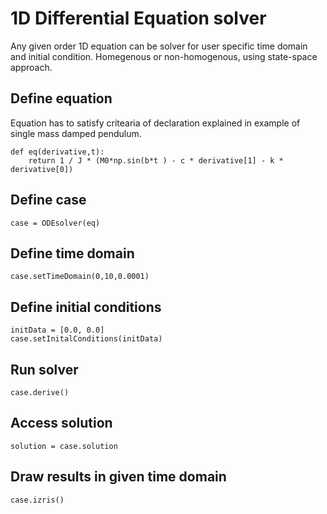 # 1D Differential Equation solver
Any given order 1D equation can be solver for user specific time domain and initial condition. Homegenous or non-homogenous, using state-space approach.

## Define equation
Equation has to satisfy critearia of declaration explained in example of single mass damped pendulum.

    def eq(derivative,t):
        return 1 / J * (M0*np.sin(b*t ) - c * derivative[1] - k * derivative[0])
    
## Define case
    case = ODEsolver(eq)

## Define time domain
    case.setTimeDomain(0,10,0.0001)

## Define initial conditions
    initData = [0.0, 0.0]
    case.setInitalConditions(initData)

## Run solver
    case.derive()

## Access solution
    solution = case.solution

## Draw results in given time domain
    case.izris()
